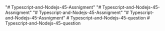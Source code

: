 "# Typescript-and-Nodejs-45-Assnigment" 
"# Typescript-and-Nodejs-45-Assnigment" 
"# Typescript-and-Nodejs-45-Assnigment" 
"# Typescript-and-Nodejs-45-Assnigment" 
#   T y p e s c r i p t - a n d - N o d e j s - 4 5 - q u e s t i o n  
 #   T y p e s c r i p t - a n d - N o d e j s - 4 5 - q u e s t i o n  
 